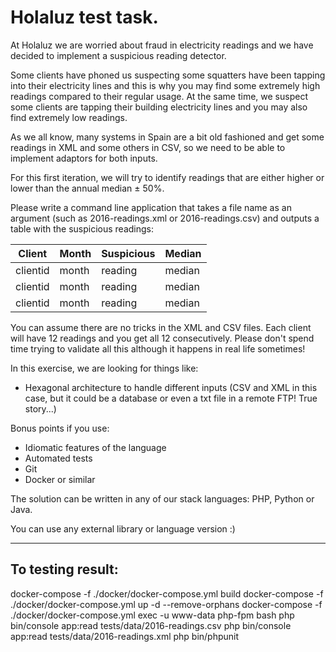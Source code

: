 # Holaluz test task.

At Holaluz we are worried about fraud in electricity readings and we have decided to implement a suspicious reading detector. 

Some clients have phoned us suspecting some squatters have been tapping into their electricity lines and this is why you may find some extremely high readings compared to their regular usage.
At the same time, we suspect some clients are tapping their building electricity lines and you may also find extremely low readings.

As we all know, many systems in Spain are a bit old fashioned and get some readings in XML and some others in CSV, so we need to be able to implement adaptors for both inputs.

For this first iteration, we will try to identify readings that are either higher or lower than the annual median ± 50%.

Please write a command line application that takes a file name as an argument (such as 2016-readings.xml or 2016-readings.csv) and outputs a table with the suspicious readings:

| Client     | Month   | Suspicious | Median   |
|------------|---------|------------|----------|
| clientid   | month   | reading    | median   |
| clientid   | month   | reading    | median   |
| clientid   | month   | reading    | median   |

You can assume there are no tricks in the XML and CSV files. Each client will have 12 readings and you get all 12 consecutively. Please don't spend time trying to validate all this although it happens in real life sometimes!

In this exercise, we are looking for things like:

   - Hexagonal architecture to handle different inputs (CSV and XML in this case, but it could be a database or even a txt file in a remote FTP! True story...)

 Bonus points if you use:
   - Idiomatic features of the language
   - Automated tests
   - Git
   - Docker or similar

The solution can be written in any of our stack languages: PHP, Python or Java.

You can use any external library or language version :)

---
## To testing result:

docker-compose -f ./docker/docker-compose.yml build
docker-compose -f ./docker/docker-compose.yml up -d --remove-orphans
docker-compose -f ./docker/docker-compose.yml exec -u www-data php-fpm bash
php bin/console app:read tests/data/2016-readings.csv
php bin/console app:read tests/data/2016-readings.xml 
php bin/phpunit
